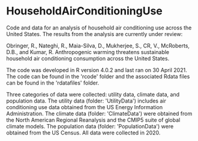 # HouseholdAirConditioningUse

Code and data for an analysis of household air conditioning use across the United States. The results from the analysis are currently under review: 

Obringer, R., Nateghi, R., Maia-Silva, D., Mukherjee, S., CR, V., McRoberts, D.B., and Kumar, R. Anthropogenic warming threatens sustainable household air conditioning consumption across the United States. 

The code was developed in R version 4.0.2 and last ran on 30 April 2021. The code can be found in the 'rcode' folder and the associated Rdata files can be found in the 'rdatafiles' folder. 

Three categories of data were collected: utility data, climate data, and population data. The utility data (folder: 'UtilityData') includes air conditioning use data obtained from the US Energy Information Administration. The climate data (folder: 'ClimateData') were obtained from the North American Regional Reanalysis and the CMIP5 suite of global climate models. The population data (folder: 'PopulationData') were obtained from the US Census. All data were collected in 2020.


